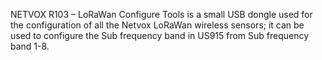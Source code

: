 NETVOX R103 – LoRaWan Configure Tools is a small USB dongle used for the configuration of all the Netvox LoRaWan wireless sensors; it can be used to configure the Sub frequency band in US915 from Sub frequency band 1-8.
